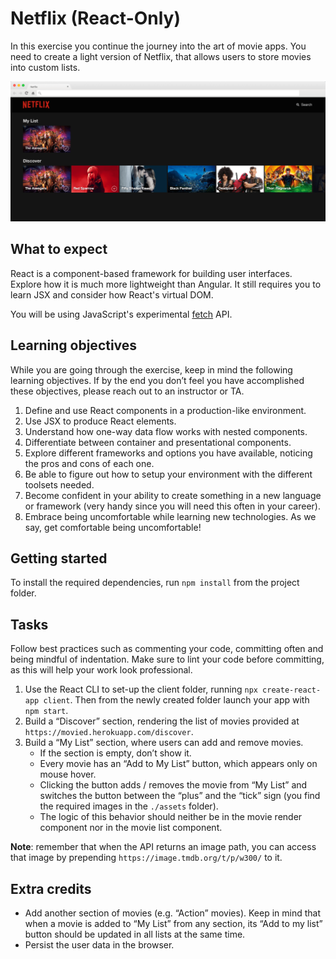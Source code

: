 # Netflix (React-Only)

In this exercise you continue the journey into the art of movie apps. You need to create a light version of Netflix, that allows users to store movies into custom lists.

![](readme-images/screenshot.png)

## What to expect

React is a component-based framework for building user interfaces. Explore how it is much more lightweight than Angular. It still requires you to learn JSX and consider how React's virtual DOM.

You will be using JavaScript's experimental [fetch](https://developer.mozilla.org/en-US/docs/Web/API/Fetch_API) API.

## Learning objectives

While you are going through the exercise, keep in mind the following learning objectives. If by the end you don’t feel you have accomplished these objectives, please reach out to an instructor or TA.

1. Define and use React components in a production-like environment.
2. Use JSX to produce React elements.
3. Understand how one-way data flow works with nested components.
4. Differentiate between container and presentational components.
5. Explore different frameworks and options you have available, noticing the pros and cons of each one.
6. Be able to figure out how to setup your environment with the different toolsets needed.
7. Become confident in your ability to create something in a new language or framework (very handy since you will need this often in your career).
8. Embrace being uncomfortable while learning new technologies. As we say, get comfortable being uncomfortable!

## Getting started

To install the required dependencies, run `npm install` from the project folder.

## Tasks

Follow best practices such as commenting your code, committing often and being mindful of indentation. Make sure to lint your code before committing, as this will help your work look professional.

1. Use the React CLI to set-up the client folder, running `npx create-react-app client`. Then from the newly created folder launch your app with `npm start`.
2. Build a “Discover” section, rendering the list of movies provided at `https://movied.herokuapp.com/discover`.
3. Build a “My List” section, where users can add and remove movies.
    - If the section is empty, don’t show it.
    - Every movie has an “Add to My List” button, which appears only on mouse hover.
    - Clicking the button adds / removes the movie from “My List” and switches the button between the “plus” and the “tick” sign (you find the required images in the `./assets` folder).
    - The logic of this behavior should neither be in the movie render component nor in the movie list component.

**Note**: remember that when the API returns an image path, you can access that image by prepending `https://image.tmdb.org/t/p/w300/` to it.

## Extra credits

- Add another section of movies (e.g. “Action” movies). Keep in mind that when a movie is added to “My List” from any section, its “Add to my list” button should be updated in all lists at the same time.
- Persist the user data in the browser.
